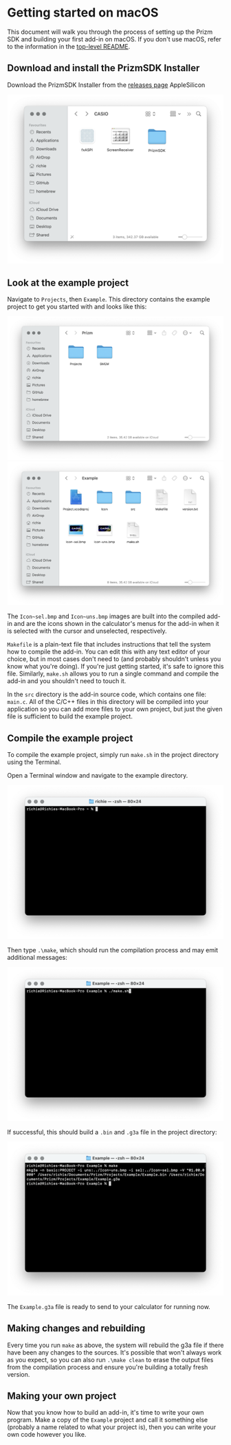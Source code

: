 # Getting started on macOS

This document will walk you through the process of setting up the Prizm SDK and
building your first add-in on macOS. If you don't use macOS, refer to the
information in the [top-level README](../README.md).

## Download and install the PrizmSDK Installer

Download the PrizmSDK Installer from the [releases
page](https://github.com/Insoft-UK/libfxcg/releases/)
AppleSilicon

![PrizmSDK directory](img/macos/sdk-dir.png)


## Look at the example project

Navigate to `Projects`, then `Example`. This directory contains the example
project to get you started with and looks like this:

![Projects directory layout](img/macos/projects-dir.png)
![Example project directory layout](img/macos/example-dir.png)

The `Icon~sel.bmp` and `Icon~uns.bmp` images are built into the compiled
add-in and are the icons shown in the calculator's menus for the add-in when it
is selected with the cursor and unselected, respectively.

`Makefile` is a plain-text file that includes instructions that tell the system
how to compile the add-in. You can edit this with any text editor of your
choice, but in most cases don't need to (and probably shouldn't unless you know
what you're doing). If you're just getting started, it's safe to ignore this
file. Similarly, `make.sh` allows you to run a single command and compile the
add-in and you shouldn't need to touch it.

In the `src` directory is the add-in source code, which contains one file:
`main.c`. All of the C/C++ files in this directory will be compiled into your
application so you can add more files to your own project, but just the given
file is sufficient to build the example project.

## Compile the example project

To compile the example project, simply run `make.sh` in the project directory
using the Terminal.

Open a Terminal window and navigate to the example directory.

![Open Terminal from Applications/Utilities](img/macos/open-terminal.png)

Then type `.\make`, which should run the compilation process and
may emit additional messages:

![After running make, we see some mysterious output.](img/macos/make.png)

If successful, this should build a `.bin` and `.g3a` file in the project
directory:

![Project directory after successful build](img/macos/result.png)

The `Example.g3a` file is ready to send to your calculator for running now.

## Making changes and rebuilding

Every time you run `make` as above, the system will rebuild the g3a file if
there have been any changes to the sources. It's possible that won't always work
as you expect, so you can also run `.\make clean` to erase the output files from
the compilation process and ensure you're building a totally fresh version.

## Making your own project

Now that you know how to build an add-in, it's time to write your own program.
Make a copy of the `Example` project and call it something else (probably a name
related to what your project is), then you can write your own code however you
like.
